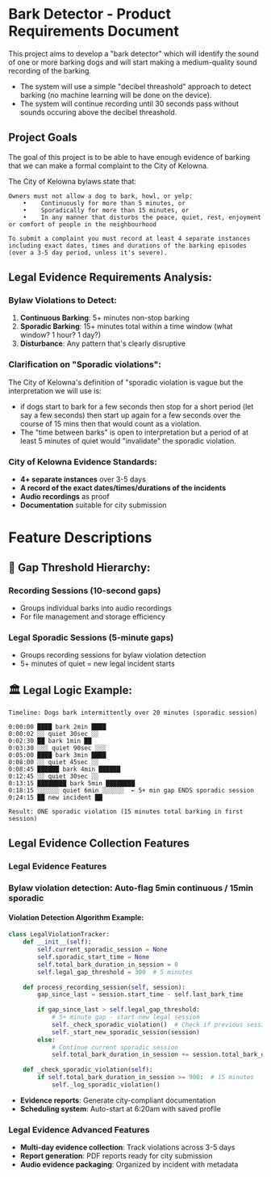 # Bark Detector - Product Requirements Document

This project aims to develop a "bark detector" which will identify the sound of one or more barking dogs and will start making a medium-quality sound recording of the barking.

- The system will use a simple "decibel threashold" approach to detect barking (no machine learning will be done on the device).
- The system will continue recording until 30 seconds pass without sounds occuring above the decibel threashold.

## Project Goals

The goal of this project is to be able to have enough evidence of barking that we can make a formal complaint to the City of Kelowna. 

The City of Kelowna bylaws state that:
```
Owners must not allow a dog to bark, howl, or yelp:
    •    Continuously for more than 5 minutes, or
    •    Sporadically for more than 15 minutes, or
    •    In any manner that disturbs the peace, quiet, rest, enjoyment or comfort of people in the neighbourhood

To submit a complaint you must record at least 4 separate instances including exact dates, times and durations of the barking episodes (over a 3-5 day period, unless it's severe).
```
## **Legal Evidence Requirements Analysis:**

### **Bylaw Violations to Detect:**
1. **Continuous Barking**: 5+ minutes non-stop barking
2. **Sporadic Barking**: 15+ minutes total within a time window (what window? 1 hour? 1 day?)
3. **Disturbance**: Any pattern that's clearly disruptive

### Clarification on "Sporadic violations":
The City of Kelowna's definition of "sporadic violation is vague but the interpretation we will use is:
- if dogs start to bark for a few seconds then stop for a short period (let say a few seconds) then start up again for a few seconds over the course of 15 mins then that would count as a violation.
- The "time between barks" is open to interpretation but a period of at least 5 minutes of quiet would "invalidate" the sporadic violation.

### **City of Kelowna Evidence Standards:**
- **4+ separate instances** over 3-5 days
- **A record of the exact dates/times/durations of the incidents**
- **Audio recordings** as proof
- **Documentation** suitable for city submission

# Feature Descriptions

## **📏 Gap Threshold Hierarchy:**

### **Recording Sessions** (10-second gaps)
- Groups individual barks into audio recordings
- For file management and storage efficiency

### **Legal Sporadic Sessions** (5-minute gaps) 
- Groups recording sessions for bylaw violation detection
- 5+ minutes of quiet = new legal incident starts

## **🏛️ Legal Logic Example:**

```
Timeline: Dogs bark intermittently over 20 minutes (sporadic session)

0:00:00 ████ bark 2min ████ 
0:00:02 ░░ quiet 30sec ░░
0:02:30 ██ bark 1min ██
0:03:30 ░░░ quiet 90sec ░░░  
0:05:00 ████ bark 3min ████
0:08:00 ░░ quiet 45sec ░░
0:08:45 ██████ bark 4min ██████
0:12:45 ░░ quiet 30sec ░░
0:13:15 ████████ bark 5min ████████
0:18:15 ░░░░░░ quiet 6min ░░░░░░  ← 5+ min gap ENDS sporadic session
0:24:15 ██ new incident ██

Result: ONE sporadic violation (15 minutes total barking in first session)
```

## Legal Evidence Collection Features

### **Legal Evidence Features**

### **Bylaw violation detection**: Auto-flag 5min continuous / 15min sporadic

#### **Violation Detection Algorithm Example:**
```python
class LegalViolationTracker:
    def __init__(self):
        self.current_sporadic_session = None
        self.sporadic_start_time = None
        self.total_bark_duration_in_session = 0
        self.legal_gap_threshold = 300  # 5 minutes
        
    def process_recording_session(self, session):
        gap_since_last = session.start_time - self.last_bark_time
        
        if gap_since_last > self.legal_gap_threshold:
            # 5+ minute gap - start new legal session
            self._check_sporadic_violation()  # Check if previous session was violation
            self._start_new_sporadic_session(session)
        else:
            # Continue current sporadic session
            self.total_bark_duration_in_session += session.total_bark_duration
            
    def _check_sporadic_violation(self):
        if self.total_bark_duration_in_session >= 900:  # 15 minutes
            self._log_sporadic_violation()
```

- **Evidence reports**: Generate city-compliant documentation
- **Scheduling system**: Auto-start at 6:20am with saved profile

### **Legal Evidence Advanced Features**
- **Multi-day evidence collection**: Track violations across 3-5 days
- **Report generation**: PDF reports ready for city submission
- **Audio evidence packaging**: Organized by incident with metadata